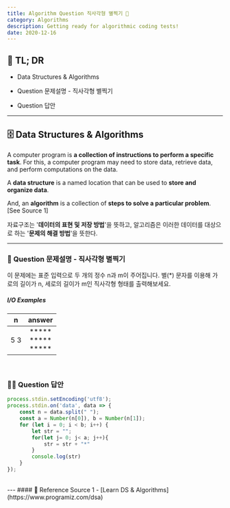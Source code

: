 ```yaml
---
title: Algorithm Question 직사각형 별찍기 🧬
category: Algorithms
description: Getting ready for algorithmic coding tests!
date: 2020-12-16
---
```


## 🤦 TL; DR

- Data Structures & Algorithms
  
- Question 문제설명 - 직사각형 별찍기
  
- Question 답안

---

## 🗄️ Data Structures & Algorithms

A computer program is **a collection of instructions to perform a specific task**. For this, a computer program may need to store data, retrieve data, and perform computations on the data.

A **data structure** is a named location that can be used to **store and organize data**. 

And, an **algorithm** is a collection of **steps to solve a particular problem**. \[See Source 1]

자료구조는 '**데이터의 표현 및 저장 방법**'을 뜻하고, 알고리즘은 이러한 데이터를 대상으로 하는 '**문제의 해결 방법**'을 뜻한다.

---

### 👀 Question 문제설명 - 직사각형 별찍기

이 문제에는 표준 입력으로 두 개의 정수 n과 m이 주어집니다.
별(*) 문자를 이용해 가로의 길이가 n, 세로의 길이가 m인 직사각형 형태를 출력해보세요.

##### I/O Examples

| n    | answer                                     |
| :----: | :------------------------------------------: |
| 5 3  | \*\*\*\*\*<br />\*\*\*\*\*<br />\*\*\*\*\* |

<br>

### 👨‍💻 Question 답안

```javascript
process.stdin.setEncoding('utf8');
process.stdin.on('data', data => {
    const n = data.split(" "); 
    const a = Number(n[0]), b = Number(n[1]);
    for (let i = 0; i < b; i++) { 
        let str = ""; 
        for(let j= 0; j< a; j++){ 
            str = str + "*" 
        } 
        console.log(str) 
    }
});
```
<br>
---
#### 🔗 Reference
Source 1 - [Learn DS & Algorithms](https://www.programiz.com/dsa)